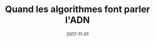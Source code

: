 ---
title: "Quand les algorithmes font parler l&apos;ADN"
collection: publications
permalink: /publications/2017-11-01-Quand-les-algorithmes-font-parler-lADN
date: 2017-11-01
pdf: '../files/Vert2018Quand.pdf'
paperurl: 'https://www.larecherche.fr/2-quand-les-algorithmes-font-parler-ladn'
citation: 'J.-P. Vert.
Quand les algorithmes font parler l&apos;<span class="bibtex-protected">ADN</span>.
<em>La Recherche</em>, 529:48–52, 2017.'
---